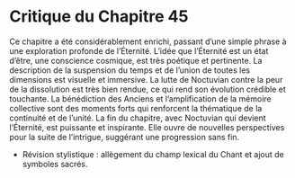 # Critique du Chapitre 45

Ce chapitre a été considérablement enrichi, passant d’une simple phrase à une exploration profonde de l’Éternité. L’idée que l’Éternité est un état d’être, une conscience cosmique, est très poétique et pertinente. La description de la suspension du temps et de l’union de toutes les dimensions est visuelle et immersive.
La lutte de Noctuvian contre la peur de la dissolution est très bien rendue, ce qui rend son évolution crédible et touchante. La bénédiction des Anciens et l’amplification de la mémoire collective sont des moments forts qui renforcent la thématique de la continuité et de l’unité.
La fin du chapitre, avec Noctuvian qui devient l’Éternité, est puissante et inspirante. Elle ouvre de nouvelles perspectives pour la suite de l’intrigue, suggérant une progression sans fin.
- Révision stylistique : allègement du champ lexical du Chant et ajout de symboles sacrés.
